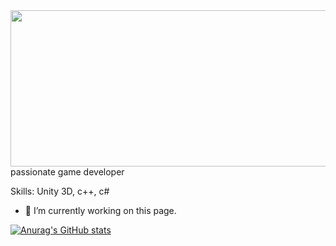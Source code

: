 

<img src="https://user-images.githubusercontent.com/43012445/105452071-411e4880-5c43-11eb-8ae2-4de61f310bf9.gif" width="900" height="250" />
passionate game developer

Skills: Unity 3D, c++, c#

- 🔭 I’m currently working on this page. 





[![Anurag's GitHub stats](https://github-readme-stats.vercel.app/api?username=aryann010)](https://github.com/anuraghazra/github-readme-stats)

